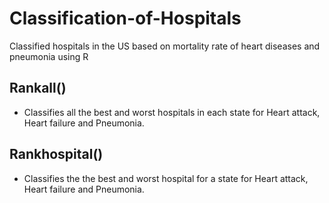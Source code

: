 # Classification-of-Hospitals
Classified hospitals in the US based on mortality rate of heart diseases and pneumonia using R 
## Rankall()
 - Classifies all the best and worst hospitals in each state for Heart attack, Heart failure and Pneumonia.  
## Rankhospital()
- Classifies the the best and worst hospital for a state for Heart attack, Heart failure and Pneumonia.

